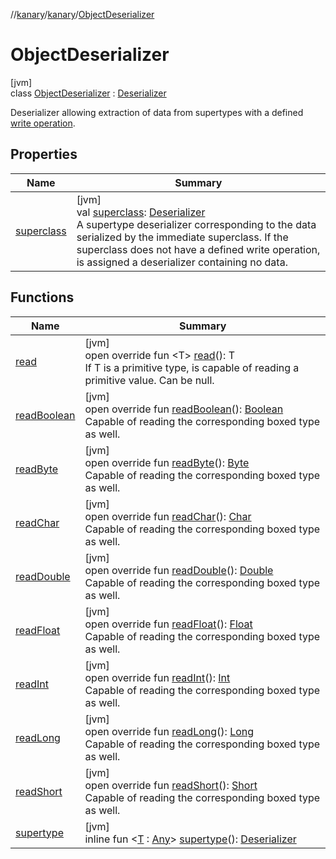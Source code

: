 //[kanary](../../../index.md)/[kanary](../index.md)/[ObjectDeserializer](index.md)

# ObjectDeserializer

[jvm]\
class [ObjectDeserializer](index.md) : [Deserializer](../-deserializer/index.md)

Deserializer allowing extraction of data from supertypes with a defined [write operation](../-protocol-builder/write.md).

## Properties

| Name | Summary |
|---|---|
| [superclass](superclass.md) | [jvm]<br>val [superclass](superclass.md): [Deserializer](../-deserializer/index.md)<br>A supertype deserializer corresponding to the data serialized by the immediate superclass. If the superclass does not have a defined write operation, is assigned a deserializer containing no data. |

## Functions

| Name | Summary |
|---|---|
| [read](../-deserializer/read.md) | [jvm]<br>open override fun &lt;T&gt; [read](../-deserializer/read.md)(): T<br>If T is a primitive type, is capable of reading a primitive value. Can be null. |
| [readBoolean](../-deserializer/read-boolean.md) | [jvm]<br>open override fun [readBoolean](../-deserializer/read-boolean.md)(): [Boolean](https://kotlinlang.org/api/latest/jvm/stdlib/kotlin/-boolean/index.html)<br>Capable of reading the corresponding boxed type as well. |
| [readByte](../-deserializer/read-byte.md) | [jvm]<br>open override fun [readByte](../-deserializer/read-byte.md)(): [Byte](https://kotlinlang.org/api/latest/jvm/stdlib/kotlin/-byte/index.html)<br>Capable of reading the corresponding boxed type as well. |
| [readChar](../-deserializer/read-char.md) | [jvm]<br>open override fun [readChar](../-deserializer/read-char.md)(): [Char](https://kotlinlang.org/api/latest/jvm/stdlib/kotlin/-char/index.html)<br>Capable of reading the corresponding boxed type as well. |
| [readDouble](../-deserializer/read-double.md) | [jvm]<br>open override fun [readDouble](../-deserializer/read-double.md)(): [Double](https://kotlinlang.org/api/latest/jvm/stdlib/kotlin/-double/index.html)<br>Capable of reading the corresponding boxed type as well. |
| [readFloat](../-deserializer/read-float.md) | [jvm]<br>open override fun [readFloat](../-deserializer/read-float.md)(): [Float](https://kotlinlang.org/api/latest/jvm/stdlib/kotlin/-float/index.html)<br>Capable of reading the corresponding boxed type as well. |
| [readInt](../-deserializer/read-int.md) | [jvm]<br>open override fun [readInt](../-deserializer/read-int.md)(): [Int](https://kotlinlang.org/api/latest/jvm/stdlib/kotlin/-int/index.html)<br>Capable of reading the corresponding boxed type as well. |
| [readLong](../-deserializer/read-long.md) | [jvm]<br>open override fun [readLong](../-deserializer/read-long.md)(): [Long](https://kotlinlang.org/api/latest/jvm/stdlib/kotlin/-long/index.html)<br>Capable of reading the corresponding boxed type as well. |
| [readShort](../-deserializer/read-short.md) | [jvm]<br>open override fun [readShort](../-deserializer/read-short.md)(): [Short](https://kotlinlang.org/api/latest/jvm/stdlib/kotlin/-short/index.html)<br>Capable of reading the corresponding boxed type as well. |
| [supertype](supertype.md) | [jvm]<br>inline fun &lt;[T](supertype.md) : [Any](https://kotlinlang.org/api/latest/jvm/stdlib/kotlin/-any/index.html)&gt; [supertype](supertype.md)(): [Deserializer](../-deserializer/index.md) |
